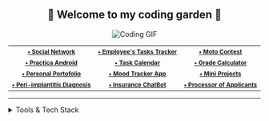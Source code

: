 <h2 align="center">🌸 Welcome to my coding garden 🌸</h2>

<p align="center">
  <img src="https://user-images.githubusercontent.com/74038190/221352975-94759904-aa4c-4032-a8ab-b546efb9c478.gif" alt="Coding GIF" width="300" />
</p>

<div align="center">
  <table>
    <tr>
      <td align="center"><small><strong><a href="https://github.com/ungureancatalina/UBB--FMI/tree/main/AN_2/SEM_1/MAP/lab6fx">• Social Network</a></strong></small></td>
      <td align="center"><small><strong><a href="https://github.com/ungureancatalina/UBB--FMI/tree/main/AN_2/SEM_2/ISS/monitorizare_angajati">• Employee's Tasks Tracker</a></strong></small></td>
      <td align="center"><small><strong><a href="https://github.com/ungureancatalina/UBB--FMI/tree/main/AN_2/SEM_2/MPP">• Moto Contest</a></strong></small></td>
    </tr>
    <tr>
      <td align="center"><small><strong><a href="https://github.com/ungureancatalina/android-practica">• Practica Android</a></strong></small></td>
      <td align="center"><small><strong><a href="https://github.com/ungureancatalina/task_calendar">• Task Calendar</a></strong></small></td>
      <td align="center"><small><strong><a href="https://github.com/ungureancatalina/grade_calculator">• Grade Calculator</a></strong></small></td>
    </tr>
    <tr>
      <td align="center"><small><strong><a href="https://github.com/ungureancatalina/personal_portofolio">• Personal Portofolio</a></strong></small></td>
      <td align="center"><small><strong><a href="https://github.com/ungureancatalina/mood_tracker">• Mood Tracker App</a></strong></small></td>
      <td align="center"><small><strong><a href="https://github.com/ungureancatalina/cute-projects">• Mini Projects</a></strong></small></td>
    </tr>
    <tr>
      <td align="center"><small><strong><a href="https://github.com/ungureancatalina/UBB--FMI/tree/main/AN_2/SEM_2/AI/proiect">• Peri-implantitis Diagnosis </a></strong></small></td>
      <td align="center"><small><strong><a href="https://github.com/ungureancatalina/CASualBot">• Insurance ChatBot</a></strong></small></td>
      <td align="center"><small><strong><a href="https://github.com/ungureancatalina/applicant_processor">• Processor of Applicants</a></strong></small></td>
    </tr>
  </table>
</div>

---

<details>
  <summary>Tools & Tech Stack</summary>  
    <p align="center">
      <img src="https://cdn.jsdelivr.net/gh/devicons/devicon/icons/python/python-original.svg" width="35" height="35" alt="Python"/>
      <img src="https://cdn.jsdelivr.net/gh/devicons/devicon/icons/c/c-original.svg" width="35" height="35" alt="C"/>
      <img src="https://cdn.jsdelivr.net/gh/devicons/devicon/icons/cplusplus/cplusplus-original.svg" width="35" height="35" alt="C++"/>
      <img src="https://cdn.jsdelivr.net/gh/devicons/devicon/icons/java/java-original.svg" width="35" height="35" alt="Java"/>
      <img src="https://cdn.jsdelivr.net/gh/devicons/devicon/icons/csharp/csharp-original.svg" width="35" height="35" alt="C#"/>
      <img src="https://cdn.jsdelivr.net/gh/devicons/devicon/icons/dart/dart-original.svg" width="35" height="35" alt="Dart"/>
      <img src="https://cdn.jsdelivr.net/gh/devicons/devicon/icons/kotlin/kotlin-original.svg" width="35" height="35" alt="Kotlin"/>
      <img src="https://cdn.jsdelivr.net/gh/devicons/devicon/icons/html5/html5-original.svg" width="35" height="35" alt="HTML"/>
      <img src="https://cdn.jsdelivr.net/gh/devicons/devicon/icons/css3/css3-original.svg" width="35" height="35" alt="CSS"/>
      <img src="https://cdn.jsdelivr.net/gh/devicons/devicon/icons/javascript/javascript-original.svg" width="35" height="35" alt="JavaScript"/>
      <img src="https://cdn.jsdelivr.net/gh/devicons/devicon/icons/typescript/typescript-original.svg" width="35" height="35" alt="TypeScript"/>
      <img src="https://cdn.jsdelivr.net/gh/devicons/devicon/icons/php/php-original.svg" width="35" height="35" alt="PHP"/>
      <img src="https://img.icons8.com/ios-filled/50/000000/api-settings.png" width="35" height="35" alt="REST API"/>
    </p>
    <p align="center">
      <img src="https://cdn.jsdelivr.net/gh/devicons/devicon/icons/react/react-original.svg" width="35" height="35" alt="React"/>
      <img src="https://www.vectorlogo.zone/logos/tailwindcss/tailwindcss-icon.svg" width="35" height="35" alt="Tailwind"/>
      <img src="https://cdn.jsdelivr.net/gh/devicons/devicon/icons/flutter/flutter-original.svg" width="35" height="35" alt="Flutter"/>
      <img src="https://raw.githubusercontent.com/devicons/devicon/master/icons/java/java-original.svg" width="35" height="35" alt="JavaFX"/>
      <img src="https://upload.wikimedia.org/wikipedia/commons/0/0b/Qt_logo_2016.svg" width="35" height="35" alt="Qt"/>
      <img src="https://upload.wikimedia.org/wikipedia/commons/e/ee/.NET_Core_Logo.svg" width="35" height="35" alt=".NET"/>
      <img src="https://cdn.jsdelivr.net/gh/devicons/devicon/icons/postgresql/postgresql-original.svg" width="35" height="35" alt="PostgreSQL"/>
      <img src="https://cdn.jsdelivr.net/gh/devicons/devicon/icons/sqlite/sqlite-original.svg" width="35" height="35" alt="SQLite"/>
      <img src="https://cdn.jsdelivr.net/gh/devicons/devicon/icons/mongodb/mongodb-original.svg" width="35" height="35" alt="MongoDB"/>
      <img src="https://www.svgrepo.com/show/303229/microsoft-sql-server-logo.svg" width="35" height="35" alt="SQL Server"/>
      <img src="https://cdn.jsdelivr.net/gh/devicons/devicon/icons/nodejs/nodejs-original.svg" width="35" height="35" alt="Node.js"/>
      <img src="https://cdn.jsdelivr.net/gh/devicons/devicon/icons/linux/linux-original.svg" width="35" height="35" alt="Linux"/>
      <img src="https://www.vectorlogo.zone/logos/getpostman/getpostman-icon.svg" width="35" height="35" alt="Postman"/>
      <img src="https://www.vectorlogo.zone/logos/gradle/gradle-icon.svg" width="35" height="35" alt="Gradle"/>
      <img src="https://upload.wikimedia.org/wikipedia/commons/6/64/Cisco_logo.svg" width="35" height="35" alt="Cisco"/>
      <img src="https://github.com/tandpfun/skill-icons/blob/main/icons/Illustrator.svg" width="35" height="35" alt="AI"/>
    </p>
</details>
